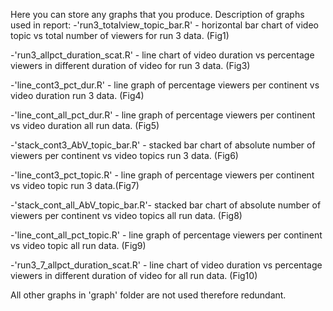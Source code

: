 Here you can store any graphs that you produce.
Description of graphs used in report:
-'run3_totalview_topic_bar.R' - horizontal bar chart of video topic vs total 
number of viewers for run 3 data. (Fig1)

-'run3_allpct_duration_scat.R' - line chart of video duration vs percentage 
viewers in different duration of video for run 3 data. (Fig3)

-'line_cont3_pct_dur.R' - line graph of percentage viewers per continent vs 
video duration run 3 data. (Fig4)

-'line_cont_all_pct_dur.R' - line graph of percentage viewers per continent vs 
video duration all run data. (Fig5)

-'stack_cont3_AbV_topic_bar.R' - stacked bar chart of absolute number of viewers
per continent vs video topics run 3 data. (Fig6)

-'line_cont3_pct_topic.R' - line graph of percentage viewers per continent vs 
video topic run 3 data.(Fig7)

-'stack_cont_all_AbV_topic_bar.R'- stacked bar chart of absolute number of 
viewers per continent vs video topics all run data. (Fig8)

-'line_cont_all_pct_topic.R' - line graph of percentage viewers per continent vs 
video topic all run data. (Fig9)

-'run3_7_allpct_duration_scat.R' - line chart of video duration vs percentage 
viewers in different duration of video for all run data. (Fig10)

All other graphs in 'graph' folder are not used therefore redundant.
